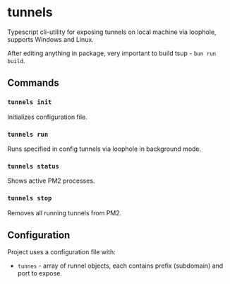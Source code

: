 # tunnels

Typescript cli-utility for exposing tunnels on local machine via loophole, supports Windows and Linux.

After editing anything in package, very important to build tsup - `bun run build`.

## Commands

### `tunnels init`

Initializes configuration file.

### `tunnels run`

Runs specified in config tunnels via loophole in background mode.

### `tunnels status`

Shows active PM2 processes.

### `tunnels stop`

Removes all running tunnels from PM2.

## Configuration

Project uses a configuration file with:

- `tunnes` - array of runnel objects, each contains prefix (subdomain) and port to expose.
